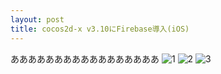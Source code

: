 ```yaml
---
layout: post
title: cocos2d-x v3.10にFirebase導入(iOS)
---
```


あああああああああああああああああ
![1]({{site.baseurl}}/images/2016-07-08_1.png)
![2]({{site.baseurl}}/images/2016-07-08_2.png)
![3]({{site.baseurl}}/images/2016-07-08_3.png)

